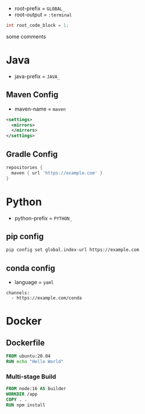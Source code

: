 - root-prefix = `GLOBAL_`
- root-output = `:terminal`

```c
int root_code_block = 1;
```

some comments



# Java

- java-prefix = `JAVA_`

## Maven Config

- maven-name = `maven`

```xml
<settings>
  <mirrors>
  </mirrors>
</settings>
```

## Gradle Config

```groovy
repositories {
  maven { url 'https://example.com' }
}
```



# Python

- python-prefix = `PYTHON_`

## pip config

```bash
pip config set global.index-url https://example.com
```

## conda config

- language = `yaml`

```
channels:
  - https://example.com/conda
```



# Docker

## Dockerfile

```dockerfile
FROM ubuntu:20.04
RUN echo "Hello World"
```

### Multi-stage Build

```dockerfile
FROM node:16 AS builder
WORKDIR /app
COPY . .
RUN npm install
```
